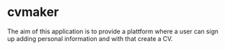 # cvmaker
The aim of this application is to provide a plattform where a user can sign up adding personal
information and with that create a CV.
